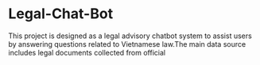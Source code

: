 # Legal-Chat-Bot
This project is designed as a legal advisory chatbot system to assist users by answering questions related to Vietnamese law.The main data source includes legal documents collected from official 

